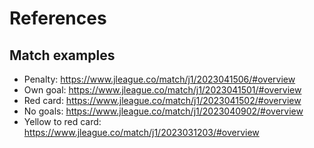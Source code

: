 # References

## Match examples

* Penalty: https://www.jleague.co/match/j1/2023041506/#overview
* Own goal: https://www.jleague.co/match/j1/2023041501/#overview
* Red card: https://www.jleague.co/match/j1/2023041502/#overview
* No goals: https://www.jleague.co/match/j1/2023040902/#overview
* Yellow to red card: https://www.jleague.co/match/j1/2023031203/#overview